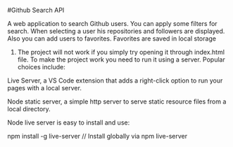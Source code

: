 #Github Search API

A web application to search Github users. You can apply some filters for search. When selecting a user his repositories and followers are displayed. Also you can add users to favorites. Favorites are saved in local storage

1. The project will not work if you simply try opening it through index.html file. To make the project work you need to run it using a server.
Popular choices include:

Live Server, a VS Code extension that adds a right-click option to run your pages with a local server.

Node static server, a simple http server to serve static resource files from a local directory.

Node live server is easy to install and use:

npm install -g live-server // Install globally via npm
live-server  
